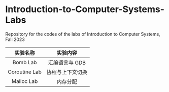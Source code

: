 # Introduction-to-Computer-Systems-Labs

Repository for the codes of the labs of Introduction to Computer Systems, Fall 2023

|   实验名称    |     实验内容     |
| :-----------: | :--------------: |
|   Bomb Lab    |  汇编语言与 GDB  |
| Coroutine Lab | 协程与上下文切换 |
|  Malloc Lab   |     内存分配     |
